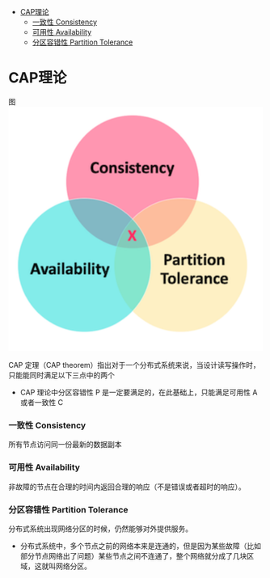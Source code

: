 
* [CAP理论](#cap理论)
  * [一致性 Consistency](#一致性-consistency)
  * [可用性 Availability](#可用性-availability)
  * [分区容错性 Partition Tolerance](#分区容错性-partition-tolerance)


# CAP理论
图
![](../img/分布式相关/cap.png)

CAP 定理（CAP theorem）指出对于一个分布式系统来说，当设计读写操作时，只能能同时满足以下三点中的两个
- CAP 理论中分区容错性 P 是一定要满足的，在此基础上，只能满足可用性 A 或者一致性 C

### 一致性 Consistency
所有节点访问同一份最新的数据副本
### 可用性 Availability
非故障的节点在合理的时间内返回合理的响应（不是错误或者超时的响应）。
### 分区容错性 Partition Tolerance
分布式系统出现网络分区的时候，仍然能够对外提供服务。
- 分布式系统中，多个节点之前的网络本来是连通的，但是因为某些故障（比如部分节点网络出了问题）某些节点之间不连通了，整个网络就分成了几块区域，这就叫网络分区。